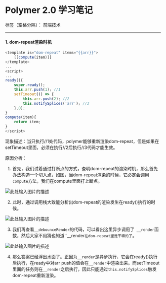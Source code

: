 # Polymer 2.0 学习笔记

标签（空格分隔）： 前端技术

---

#### 1. dom-repeat渲染时机
```js
<template is="dom-repeat" items="{{arr}}">
    [[compute(item)]]
</template>
...
<script>
...
ready(){
    super.ready();
    this.arr.push(1); //1
    setTimeout(() => {
        this.arr.push(2); //2
        this.notifySplices('arr'); //3
    },0);
}
compute(item){
    return item;
}
</script>
```
现象描述：当只执行//1处代码，polymer能够重新渲染dom-repeat，但是如果在setTimeout里面，必须在执行//2后执行//3代码才能生效。

原因分析：

1. 首先，我们试着通过打断点的方式，查明dom-repeat的渲染时机，那么首先办法构造一个切入点，如图，当dom-repeat渲染的时候，它必定会调用``compute``方法，我们在compute里面打上断点。

![此处输入图片的描述][1]
&nbsp;

2. 此时，通过调用栈大致能分析出dom-repeat的渲染发生在ready()执行的时候。

![此处输入图片的描述][2]
&nbsp;

3. 我们再查看``__debounceRender``的代码，可以看出这里异步调用了`` __render``函数，然后大家不用猜也知道``__render`在dom-repeat里是干嘛的了`。

![此处输入图片的描述][3]
&nbsp;

4. 那么答案已经浮出水面了。正因为``__render``是异步执行，它会在ready()执行后执行，在ready中对arr push的值会在``__render``中渲染出来。而setTimeout里面的任务则在``__render``之后执行，因此只能通过``this.notifySplices``触发dom-repeat重新渲染。
&nbsp;

  [1]: http://om0gfsbon.bkt.clouddn.com/201704251493132233975.png
  [2]: http://om0gfsbon.bkt.clouddn.com/20170425149313004957543.png
  [3]: http://om0gfsbon.bkt.clouddn.com/20170425149313013936431.png